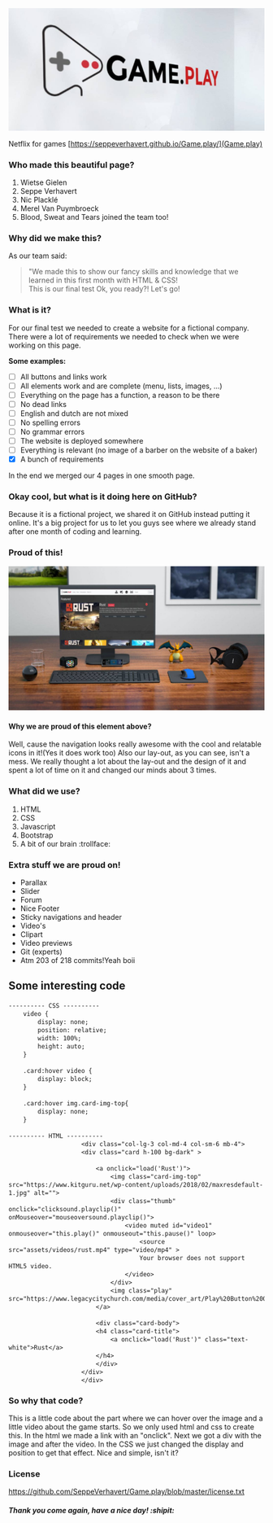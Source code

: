 ![GAMEPLAY](./assets/images/mockupmuur.jpg)

Netflix for games
[https://seppeverhavert.github.io/Game.play/](Game.play)

### Who made this beautiful page?
1. Wietse Gielen
2. Seppe Verhavert
3. Nic Placklé
4. Merel Van Puymbroeck
5. Blood, Sweat and Tears joined the team too!

### Why did we make this?

As our team said:

> "We made this to show our fancy skills and knowledge that we learned in this first month with HTML & CSS!<br>
> This is our final test Ok, you ready?! Let's go! 

### What is it? 

For our final test we needed to create a website for a fictional company. There were a lot of requirements we needed to check when we were working on this page.

<strong>Some examples:</strong><br>

- [ ] All buttons and links work
- [ ] All elements work and are complete (menu, lists, images, ...)
- [ ] Everything on the page has a function, a reason to be there
- [ ] No dead links
- [ ] English and dutch are not mixed
- [ ] No spelling errors
- [ ] No grammar errors
- [ ] The website is deployed somewhere
- [ ] Everything is relevant (no image of a barber on the website of a baker)
- [x] A bunch of requirements

In the end we merged our 4 pages in one smooth page. 

### Okay cool, but what is it doing here on GitHub? 

Because it is a fictional project, we shared it on GitHub instead putting it online. It's a big project for us to let you guys see where we already stand after one month of coding and learning. 

### Proud of this!

![mockup](./assets/images/mockup.jpg)

#### Why we are proud of this element above?

Well, cause the navigation looks really awesome with the cool and relatable icons in it!(Yes it does work too)
Also our lay-out, as you can see, isn't a mess. We really thought a lot about the lay-out and the design of it and spent a lot of time on it and changed our minds about 3 times.

### What did we use?
1. HTML
2. CSS
3. Javascript
4. Bootstrap
5. A bit of our brain :trollface:

### Extra stuff we are proud on!

- Parallax
- Slider
- Forum
- Nice Footer
- Sticky navigations and header
- Video's
- Clipart
- Video previews
- Git (experts)
- Atm 203 of 218 commits!Yeah boii

## Some interesting code

```
---------- CSS ----------
    video {
        display: none;
        position: relative;
        width: 100%;
        height: auto;
    }

    .card:hover video {
        display: block;
    }

    .card:hover img.card-img-top{
        display: none;
    }

---------- HTML ----------
                    <div class="col-lg-3 col-md-4 col-sm-6 mb-4">
                    <div class="card h-100 bg-dark" >
        
                        <a onclick="load('Rust')">
                            <img class="card-img-top" src="https://www.kitguru.net/wp-content/uploads/2018/02/maxresdefault-1.jpg" alt="">
                            <div class="thumb" onclick="clicksound.playclip()" onMouseover="mouseoversound.playclip()">
                                <video muted id="video1" onmouseover="this.play()" onmouseout="this.pause()" loop>
                                    <source src="assets/videos/rust.mp4" type="video/mp4" >
                                    Your browser does not support HTML5 video.
                                </video>
                            </div>
                            <img class="play" src="https://www.legacycitychurch.com/media/cover_art/Play%20Button%20Overlay/imageedit_1_8651219148.png">
                        </a>
        
                        <div class="card-body">
                        <h4 class="card-title">
                            <a onclick="load('Rust')" class="text-white">Rust</a>
                        </h4>
                        </div>
                    </div>
                    </div>
```
### So why that code? 

This is a little code about the part where we can hover over the image and a little video about the game starts. So we only used html and css to create this. In the html we made a link with an "onclick". Next we got a div with the image and after the video. In the CSS we just changed the display and position to get that effect. Nice and simple, isn't it?

### License

https://github.com/SeppeVerhavert/Game.play/blob/master/license.txt

##### Thank you come again, have a nice day! :shipit:
